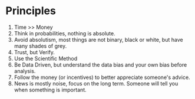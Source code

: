 # Principles

1. Time >> Money
2. Think in probabilities, nothing is absolute.
3. Avoid absolutism, most things are not binary, black or white, but have many shades of grey.
4. Trust, but Verify.
5. Use the Scientific Method
6. Be Data Driven, but understand the data bias and your own bias before analysis.
7. Follow the money (or incentives) to better appreciate someone's advice.
8. News is mostly noise, focus on the long term. Someone will tell you when something is important.
